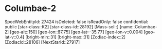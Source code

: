﻿---
location: [-35.77,87.75,150]
type: Station
tags:
- astro/Star

---

# Columbae-2

SpocWebEntityId: 27424
isDeleted: false
isReadOnly: false
confidential: public
[star-class::K2]
[star-class-id::28192]
[Mass-sol::]
[name::Columbae-2]
[geo-alt::150]
[geo-lon::87.75]
[geo-lat::-35.77]
[geo-lon-v::0.004]
[geo-lat-v::0.4]
[bright-min::31]
[bright-max::31]
[Zodiac-index::2]
[ZodiacId::28106]
[NextStarId::27917]

